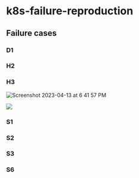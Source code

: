 # k8s-failure-reproduction

## Failure cases
### D1

### H2

### H3
![Screenshot 2023-04-13 at 6 41 57 PM](https://user-images.githubusercontent.com/20127356/231905732-4559f655-529b-4d45-9b2a-9f3431d162c5.png)

<img src="https://user-images.githubusercontent.com/20127356/231905732-4559f655-529b-4d45-9b2a-9f3431d162c5.png">

### S1

### S2

### S3

### S6
